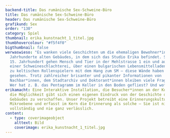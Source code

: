 ```yaml
---
backend-title: Das rumänische Sex-Schweine-Büro
title: Das rumänische Sex-Schweine-Büro
header: Das rumänische Sex-Schweine-Büro
grafikund: Sex
order: "130"
category: Spiel
thumbnail: erika_kunstnacht_1_titel.jpg
thumbhovercolour: "#f5f4f0"
bigthumbnail: false
werwaswieso: "Es wanken viele Geschichten um die ehemaligen Bewohner*innen des
  Jahrhunderte alten Gebäudes, in dem sich das Studio Erika befindet. Seit dem
  15. Jahrhundert gehen Mensch und Tier in der Mehlstrasse 1 ein und aus. Von
  einer Schweineschlachterei, über einen bulgarischen Lebensmittelladen bis hin
  zu keltischen Rollenspielern mit dem Hang zum SM – diese Wände haben einiges
  gesehen. Trotz zahlreicher brisanter und pikanter Informationen von
  Nachbar*innen, dem Stadtarchiv und Doktorant*innen bleiben viele Fragen offen:
  Wer hat z. B. das Pentagramm im Keller in den Boden gefliest? Und wofür?"
erikamacht: Eine Interaktive Installation, die Besucher*innen an der KunstNacht
  die Möglichkeit gibt sich einen eigenen Eindruck von der Geschichte des
  Gebäudes zu verschaffen. Unser Projekt betreibt eine Erinnerungskultur auf
  Mikroebene und erfasst im Kern die Erinnerung als solche – Sie ist niemals
  vollständig und nie ganz verlässlich.
content:
  - type: coverimageobject
    alttext: Bild
    coverimage: erika_kunstnacht_1_titel.jpg
---
```

